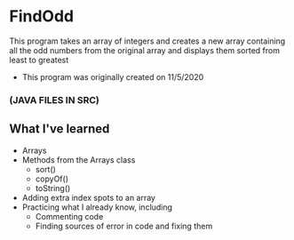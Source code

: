 # FindOdd

This program takes an array of integers and creates a new array containing all the odd numbers from the original array and displays them sorted from least to greatest
* This program was originally created on 11/5/2020

### (JAVA FILES IN SRC)

## What I've learned
* Arrays
* Methods from the Arrays class
  * sort()
  * copyOf()
  * toString()
* Adding extra index spots to an array
* Practicing what I already know, including
  * Commenting code
  * Finding sources of error in code and fixing them
